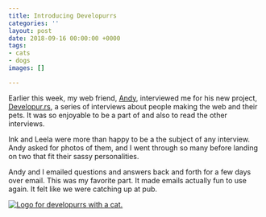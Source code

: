 ```yaml
---
title: Introducing Developurrs
categories: ''
layout: post
date: 2018-09-16 00:00:00 +0000
tags:
- cats
- dogs
images: []

---
```

Earlier this week, my web friend, [Andy](https://hankchizljaw.io/), interviewed me for his new project, [Developur.rs](https://developur.rs/), a series of interviews about people making the web and their pets. It was so enjoyable to be a part of and also to read the other interviews.

 Ink and Leela were more than happy to be a the subject of any interview. Andy asked for photos of them, and I went through so many before landing on two that fit their sassy personalities.

Andy and I emailed questions and answers back and forth for a few days over email. This was my favorite part. It made emails actually fun to use again. It felt like we were catching up at pub. 

[![Logo for developurrs with a cat. ](/uploads/developurrs.png)](https://developur.rs/)